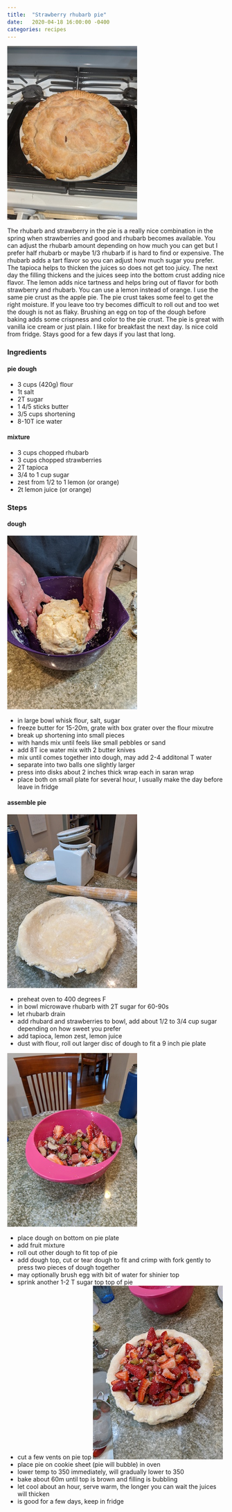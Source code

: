 ```yaml
---
title:  "Strawberry rhubarb pie"
date:   2020-04-18 16:00:00 -0400
categories: recipes
---
```


![Strawberry rhubarb pie](/assets/images/strawberry-rhubarb-pie.jpg)

The rhubarb and strawberry in the pie is a really nice combination in the spring when strawberries and good
and rhubarb becomes available.  You can adjust the rhubarb amount depending on how much you can get but I prefer
half rhubarb or maybe 1/3 rhubarb if is hard to find or expensive.  The rhubarb adds a tart flavor so you can adjust how much
sugar you prefer.  The tapioca helps to thicken the juices so does not get too juicy.  The next day the filling
thickens and the juices seep into the bottom crust adding nice flavor.  The lemon adds nice tartness and helps bring
out of flavor for both strawberry and rhubarb.  You can use a lemon instead of orange.  I use the same pie crust
as the apple pie.  The pie crust takes some feel to get the right moisture.  If you leave too try becomes difficult
to roll out and too wet the dough is not as flaky.  Brushing an egg on top of the dough before baking adds some crispness and color to the pie crust.
The pie is great with vanilla ice cream or just plain.  I like for breakfast the next day.  Is nice cold from fridge. Stays
good for a few days if you last that long.

### Ingredients
#### pie dough
- 3 cups (420g) flour
- 1t salt
- 2T sugar
- 1 4/5 sticks butter
- 3/5 cups shortening
- 8-10T ice water

#### mixture
- 3 cups chopped rhubarb
- 3 cups chopped strawberries
- 2T tapioca
- 3/4 to 1 cup sugar
- zest from 1/2 to 1 lemon (or orange)
- 2t lemon juice (or orange)

### Steps
#### dough
![pie crust](/assets/images/strawberry-rhubarb-pie1.jpg)

- in large bowl whisk flour, salt, sugar
- freeze butter for 15-20m, grate with box grater over the flour mixutre
- break up shortening into small pieces
- with hands mix until feels like small pebbles or sand
- add 8T ice water mix with 2 butter knives
- mix until comes together into dough, may add 2-4 additonal T water
- separate into two balls one slightly larger
- press into disks about 2 inches thick wrap each in saran wrap
- place both on small plate for several hour, I usually make the day before leave in fridge

#### assemble pie
![strawberry rhubarb mixture](/assets/images/strawberry-rhubarb-pie2.jpg)

- preheat oven to 400 degrees F
- in bowl microwave rhubarb with 2T sugar for 60-90s
- let rhubarb drain
- add rhubard and strawberries to bowl, add about 1/2 to 3/4 cup sugar depending on how sweet you prefer
- add tapioca, lemon zest, lemon juice
- dust with flour, roll out larger disc of dough to fit a 9 inch pie plate

![strawberry rhubarb mixture](/assets/images/strawberry-rhubarb-pie3.jpg)

- place dough on bottom on pie plate
- add fruit mixture
- roll out other dough to fit top of pie
- add dough top, cut or tear dough to fit and crimp with fork gently to press two pieces of dough together
- may optionally brush egg with bit of water for shinier top
- sprink another 1-2 T sugar top top of pie
- cut a few vents on pie top
![strawberry rhubarb mixture](/assets/images/strawberry-rhubarb-pie4.jpg)
- place pie on cookie sheet (pie will bubble) in oven
- lower temp to 350 immediately, will gradually lower to 350
- bake about 60m until top is brown and filling is bubbling
- let cool about an hour,  serve warm,  the longer you can wait the juices will thicken
- is good for a few days, keep in fridge

